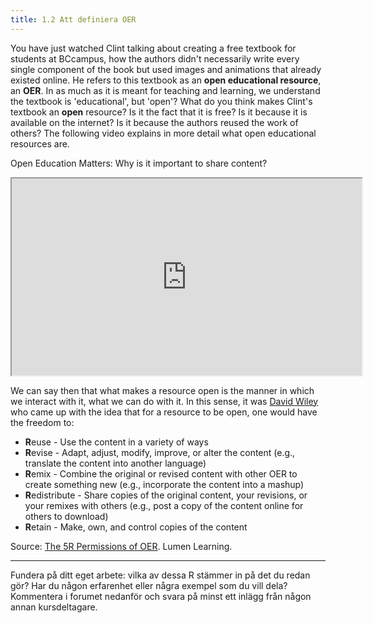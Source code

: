 ```yaml
---
title: 1.2 Att definiera OER
---
```



You have just watched Clint talking about creating a free textbook for students at BCcampus, how the authors didn't necessarily write every single component of the book but used images and animations that already existed online. He refers to this textbook as an **open educational resource**, an **OER**. In as much as it is meant for teaching and learning, we understand the textbook is 'educational', but 'open'? What do you think makes Clint's textbook an **open** resource? Is it the fact that it is free? Is it because it is available on the internet? Is it because the authors reused the work of others? The following video explains in more detail what open educational resources are.

Open Education Matters: Why is it important to share content?  

<iframe height="315" src="https://www.youtube.com/embed/dTNnxPcY49Q" width="560"></iframe>

We can say then that what makes a resource open is the manner in which we interact with it, what we can do with it. In this sense, it was [David Wiley][1] who came up with the idea that for a resource to be open, one would have the freedom to:

 - **R**euse - Use the content in a variety of ways
 - **R**evise - Adapt, adjust, modify, improve, or alter the content (e.g.,
   translate the content into another language)
 - **R**emix - Combine the original or revised content with other OER to
   create something new (e.g., incorporate the content into a mashup)
 - **R**edistribute - Share copies of the original content, your revisions,
   or your remixes with others (e.g., post a copy of the content online
   for others to download)
 - **R**etain - Make, own, and control copies of the content

Source: [The 5R Permissions of OER][2]. Lumen Learning. 

----------


Fundera på ditt eget arbete: vilka av dessa R stämmer in på det du redan gör? Har du någon erfarenhet eller några exempel som du vill dela? Kommentera i forumet nedanför och svara på minst ett inlägg från någon annan kursdeltagare. 


  [1]: https://twitter.com/opencontent
  [2]: http://lumenlearning.com/about-oer/
